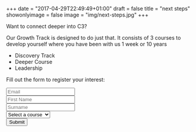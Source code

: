 +++
date = "2017-04-29T22:49:49+01:00"
draft = false
title = "next steps"
showonlyimage = false
image = "img/next-steps.jpg"
+++

Want to connect deeper into C3?
<!--more-->

Our Growth Track is designed to do just that. It consists of 3 courses to develop yourself where you have been with us 1 week or 10 years

* Discovery Track
* Deeper Course
* Leadership

Fill out the form to register your interest:

<form class="form" netlify name="next-steps">
    <div class="form-group">
        <input type="email" class="form-control" id="exampleInputEmail1" placeholder="Email" name="email">
    </div>
    <div class="form-group">
        <input type="text" class="form-control" id="exampleInputName" placeholder="First Name" name="first_name">
    </div>
    <div class="form-group">
        <input type="text" class="form-control" id="exampleInputName" placeholder="Surname" name="surname">
    </div>
    <div class="form-group">
        <select class="form-control" name="course">
          <option value="" disabled selected>Select a course</option>
          <option>Discovery Track</option>
          <option>Deeper Course</option>
          <option>Leadership</option>
        </select>
    </div>
    <button type="submit" class="btn btn-default">Submit</button>
</form>

